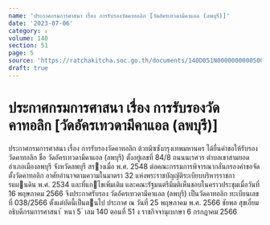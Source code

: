 ```yaml
---
name: 'ประกาศกรมการศาสนา เรื่อง การรับรองวัดคาทอลิก [วัดอัครเทวดามีคาแอล (ลพบุรี)]'
date: '2023-07-06'
category: ง
volume: 140
section: 51
page: 5
source: 'https://ratchakitcha.soc.go.th/documents/140D051N0000000000500.pdf'
draft: true
---
```


# ประกาศกรมการศาสนา เรื่อง การรับรองวัดคาทอลิก [วัดอัครเทวดามีคาแอล (ลพบุรี)]

ประกาศกรมการศาสนา เรื่อง การรับรองวัดคาทอลิก ด้วยมิซซังกรุงเทพมหานคร ได้ยื่นคําขอให้รับรองวัดคาทอลิก ชื่อ วัดอัครเทวดามีคาแอล (ลพบุรี) ตั้งอยู่เลขที่ 84/8 ถนนนเรศวร ตําบลเขาสามยอด อําเภอเมืองลพบุรี จังหวัดลพบุรี สรางเมื่อ พ.ศ. 2548 ต่อคณะกรรมการพิจารณากลั่นกรองคําขอจัดตั้งวัดคาทอลิก อาศัยอํานาจตามความในมาตรา 32 แห่งพระราชบัญญัติระเบียบบริหารราชการแผนดิน พ.ศ. 2534 และที่แกไขเพิ่มเติม และคณะรัฐมนตรีมีมติเห็นชอบในคราวประชุมเมื่อวันที่ 16 พฤษภาคม 2566 จึงประกาศรับรอง วัดอัครเทวดามีคาแอล (ลพบุรี) เป็นวัดคาทอลิก ทะเบียนเลขที่ 038/2566 ตั้งแต่บัดนี้เป็นตนไป ประกาศ ณ วันที่ 25 พฤษภาคม พ.ศ. 2566 ชัยพล สุขเอี่ยม อธิบดีกรมการศาสนา ้ หนา 5 ่ เลม 140 ตอนที่ 51 ง ราชกิจจานุเบกษา 6 กรกฎาคม 2566
